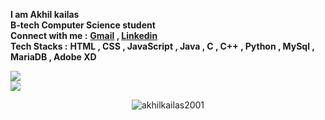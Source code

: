 **I am Akhil kailas**<br>**B-tech Computer Science student**<br>**Connect with me :** **[Gmail](mailto:akhilkailas2001@gmail.com?subject=Github%20Visitor&body=Hi%20Akhil,%0AI%20am%20) , [Linkedin](https://linkedin.com/in/akhilkailas2001)** <br>
**Tech Stacks :**
**HTML , CSS , JavaScript , Java , C , C++ , Python , MySql , MariaDB , Adobe XD**

![](https://github-readme-stats.vercel.app/api?username=akhilkailas2001&theme=highcontrast&hide_border=false&include_all_commits=true&count_private=true)<br/>
![](https://github-readme-stats.vercel.app/api/top-langs/?username=akhilkailas2001&theme=highcontrast&hide_border=false&include_all_commits=true&count_private=true&layout=compact)

<p align="center">
  <img src="https://komarev.com/ghpvc/?username=akhilkailas2001" alt="akhilkailas2001" /> 
</p>
